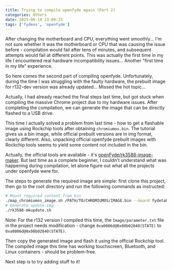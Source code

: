 ```yaml
---
title: Trying to compile openfyde again (Part 2)
categories: Others
date: 2025-06-19 23:09:23
tags: ['fydeos', 'openfyde']
---
```


After changing the motherboard and CPU, everything went smoothly... I'm not sure whether it was the motherboard or CPU that was causing the issue before - compilation would fail after tens of minutes, and subsequent attempts would fail at different points. This was actually the first time in my life I encountered real hardware incompatibility issues... Another "first time in my life" experience.

So here comes the second part of compiling openfyde. Unfortunately, during the time I was struggling with the faulty hardware, the prebuilt image for r132-dev version was already updated... Missed the hot topic...

<!-- more -->

Actually, I had already reached the final steps last time, but got stuck when compiling the massive Chrome project due to my hardware issues. After completing the compilation, we can generate the image that can be directly flashed to a USB drive.

This time I actually solved a problem from last time - how to get a flashable image using Rockchip tools after obtaining `chromiumos.bin`. The tutorial gives us a bin image, while official prebuilt versions are in img format, clearly different. Also, unpacking official openfyde prebuilt images with Rockchip tools seems to yield some content not included in the bin.

Actually, the official tools are available - it's [openFyde/rk3588-image-maker](https://github.com/openFyde/rk3588-image-maker). But last time as a complete beginner, I couldn't understand what was happening during compilation, let alone figure out what all the projects under openfyde were for.

The steps to generate the required image are simple: first clone this project, then go to the root directory and run the following commands as instructed:

```bash
# Mount required content from bin
./map_chromiumos_image.sh /PATH/TO/CHROMIUMOS/IMAGE.bin --board fydetab_duo
# Generate update.img
./rk3588-mkupdate.sh
```

Note: For the r132 version I compiled this time, the `Image/parameter.txt` file in the project needs modification - change `0xa0006d@0x00b02040(STATE)` to `0xa0006d@0x00b02040(STATE)`.

Then copy the generated image and flash it using the official Rockchip tool. The compiled image this time has working touchscreen, Bluetooth, and Linux containers - should be problem-free.

Next step is to try adding stuff to it!
